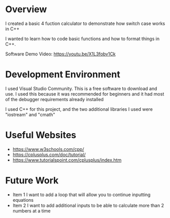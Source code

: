 # Overview

I created a basic 4 fuction calculator to demonstrate how switch case works in C++

I wanted to learn how to code basic functions and how to format things in C++.

Software Demo Video:
https://youtu.be/X1L3fobv1Ck

# Development Environment

I used Visual Studio Community. This is a free software to download and use. I used this because it was recommended for beginners and it had most of the debugger requirements already installed

I used C++ for this project, and the two additional libraries I used were "iostream" and "cmath"

# Useful Websites

- https://www.w3schools.com/cpp/
- https://cplusplus.com/doc/tutorial/
- https://www.tutorialspoint.com/cplusplus/index.htm

# Future Work

- Item 1 I want to add a loop that will allow you to continue inputting equations
- Item 2 I want to add additional inputs to be able to calculate more than 2 numbers at a time 
